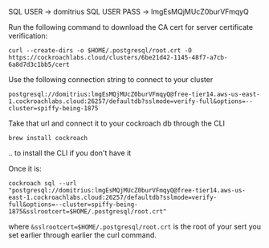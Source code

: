 SQL USER -> domitrius
SQL USER PASS -> lmgEsMQjMUcZ0burVFmqyQ

Run the following command to download the CA cert for server certificate verification:
```
curl --create-dirs -o $HOME/.postgresql/root.crt -O https://cockroachlabs.cloud/clusters/6be21d42-1145-48f7-a7cb-6a8d7d3c1bb5/cert
```

Use the following connection string to connect to your cluster
```
postgresql://domitrius:lmgEsMQjMUcZ0burVFmqyQ@free-tier14.aws-us-east-1.cockroachlabs.cloud:26257/defaultdb?sslmode=verify-full&options=--cluster=spiffy-being-1875
```

Take that url and connect it to your cockroach db through the CLI 
```
brew install cockroach
```
.. to install the CLI if you don't have it

Once it is:
```
cockroach sql --url "postgresql://domitrius:lmgEsMQjMUcZ0burVFmqyQ@free-tier14.aws-us-east-1.cockroachlabs.cloud:26257/defaultdb?sslmode=verify-full&options=--cluster=spiffy-being-1875&sslrootcert=$HOME/.postgresql/root.crt"
```
where `&sslrootcert=$HOME/.postgresql/root.crt` is the root of your sert you set earlier through earlier the curl command.